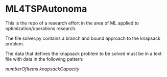 # ML4TSPAutonoma

This is the repo of a research effort in the area of ML applied to optimization/operations research.

The file solver.py contains a branch and bound approach to the knapsack problem. 

The data that defines the knapsack problem to be solved must be in a text file with data in the following pattern:

*numberOfItems* *knapsackCapacity*
